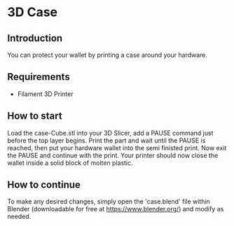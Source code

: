 # 3D Case

## Introduction
You can protect your wallet by printing a case around your hardware.

## Requirements
* Filament 3D Printer

## How to start
Load the case-Cube.stl into your 3D Slicer, add a PAUSE command just before the top layer begins.
Print the part and wait until the PAUSE is reached, then put your hardware wallet into the semi finisted print.
Now exit the PAUSE and continue with the print. Your printer should now close the wallet inside a solid block of molten plastic.

## How to continue
To make any desired changes, simply open the 'case.blend' file within Blender (downloadable for free at https://www.blender.org/) and modify as needed.